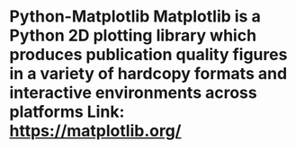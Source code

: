 # Python-Matplotlib Matplotlib is a Python 2D plotting library which produces publication quality figures in a variety of hardcopy formats and interactive environments across platforms Link: https://matplotlib.org/
